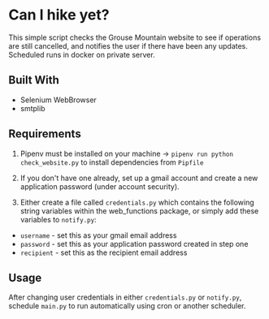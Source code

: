 # Can I hike yet?
This simple script checks the Grouse Mountain website to see if operations are still cancelled, and notifies the user if there have been any updates. Scheduled runs in docker on private server.

## Built With
- Selenium WebBrowser
- smtplib

## Requirements
1. Pipenv must be installed on your machine -> `pipenv run python check_website.py` to install dependencies from `Pipfile`

2. If you don't have one already, set up a gmail account and create a new application password (under account security). 

3. Either create a file called `credentials.py` which contains the following string variables within the web_functions package, or simply add these variables to `notify.py`:
- `username` - set this as your gmail email address
- `password` - set this as your application password created in step one
- `recipient` - set this as the recipient email address 


## Usage
After changing user credentials in either `credentials.py` or `notify.py`, schedule `main.py` to run automatically using cron or another scheduler.
